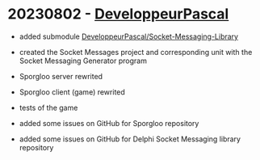 # 20230802 - [DeveloppeurPascal](https://github.com/DeveloppeurPascal)

* added submodule [DeveloppeurPascal/Socket-Messaging-Library](https://github.com/DeveloppeurPascal/Socket-Messaging-Library)

* created the Socket Messages project and corresponding unit with the Socket Messaging Generator program 

* Sporgloo server rewrited

* Sporgloo client (game) rewrited

* tests of the game

* added some issues on GitHub for Sporgloo repository

* added some issues on GitHub for Delphi Socket Messaging library repository

